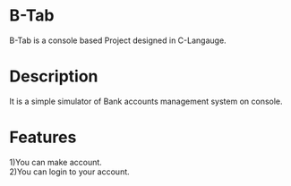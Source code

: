 # B-Tab
B-Tab is a console based Project designed in C-Langauge.
# Description
It is a simple simulator of Bank accounts management system on console. 

# Features 
1)You can make account.<br> 
2)You can login to your account.
